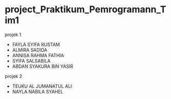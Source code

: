 # project_Praktikum_Pemrogramann_Tim1
projek 1
- FAYLA SYIFA RUSTAM
- ALMIRA SADIDA
- ANNISA RAHMA FATHIA
- SYIFA SALSABILA
- ABDAN SYAKURA BIN YASIR

projek 2
- TEUKU AL JUMANATUL ALI
- NAYLA NABILA SYAHEL
